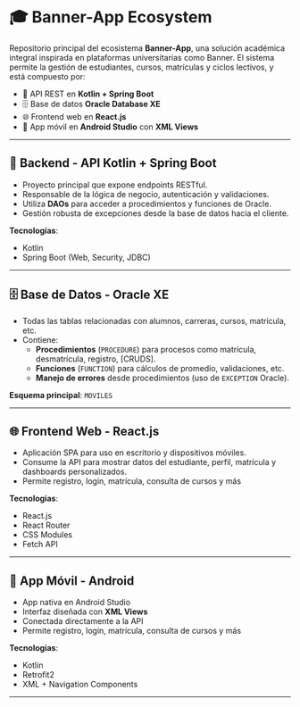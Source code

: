 # 🎓 Banner-App Ecosystem

Repositorio principal del ecosistema **Banner-App**, una solución académica integral inspirada en plataformas universitarias como Banner. El sistema permite la gestión de estudiantes, cursos, matrículas y ciclos lectivos, y está compuesto por:

- 🧠 API REST en **Kotlin + Spring Boot**
- 🗄️ Base de datos **Oracle Database XE**
- 🌐 Frontend web en **React.js**
- 📱 App móvil en **Android Studio** con **XML Views**

---

## 🧠 Backend - API Kotlin + Spring Boot

- Proyecto principal que expone endpoints RESTful.
- Responsable de la lógica de negocio, autenticación y validaciones.
- Utiliza **DAOs** para acceder a procedimientos y funciones de Oracle.
- Gestión robusta de excepciones desde la base de datos hacia el cliente.

**Tecnologías**:
- Kotlin
- Spring Boot (Web, Security, JDBC)

---

## 🗄️ Base de Datos - Oracle XE

- Todas las tablas relacionadas con alumnos, carreras, cursos, matrícula, etc.
- Contiene:
  - **Procedimientos** (`PROCEDURE`) para procesos como matrícula, desmatrícula, registro, [CRUDS].
  - **Funciones** (`FUNCTION`) para cálculos de promedio, validaciones, etc.
  - **Manejo de errores** desde procedimientos (uso de `EXCEPTION` Oracle).

**Esquema principal**: `MOVILES`

---

## 🌐 Frontend Web - React.js

- Aplicación SPA para uso en escritorio y dispositivos móviles.
- Consume la API para mostrar datos del estudiante, perfil, matrícula y dashboards personalizados.
- Permite registro, login, matrícula, consulta de cursos y más

**Tecnologías**:
- React.js
- React Router
- CSS Modules
- Fetch API

---

## 📱 App Móvil - Android

- App nativa en Android Studio
- Interfaz diseñada con **XML Views**
- Conectada directamente a la API
- Permite registro, login, matrícula, consulta de cursos y más

**Tecnologías**:
- Kotlin
- Retrofit2
- XML + Navigation Components

---
